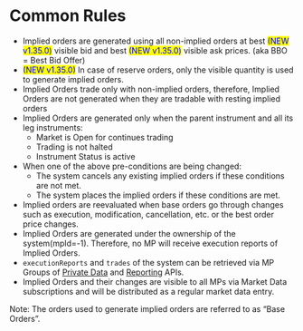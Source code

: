# Common Rules

* Implied orders are generated using all non-implied orders at best <mark style="color:blue;">(NEW v1.35.0)</mark> visible bid and best <mark style="color:blue;">(NEW v1.35.0)</mark> visible ask prices. (aka BBO = Best Bid Offer)
* <mark style="color:blue;">(NEW v1.35.0)</mark> In case of reserve orders, only the visible quantity is used to generate implied orders.
* Implied Orders trade only with non-implied orders, therefore, Implied Orders are not generated when they are tradable with resting implied orders
* Implied Orders are generated only when the parent instrument and all its leg instruments:
  * Market is Open for continues trading&#x20;
  * Trading is not halted&#x20;
  * Instrument Status is active
* When one of the above pre-conditions are being changed:
  * The system cancels any existing implied orders if these conditions are not met.
  * The system places the implied orders if these conditions are met.
* Implied orders are reevaluated when base orders go through changes such as execution, modification, cancellation, etc. or the best order price changes.
* Implied Orders are generated under the ownership of the system(mpId=-1). Therefore, no MP will receive execution reports of Implied Orders.
* `executionReports` and `trades` of the system can be retrieved via MP Groups of [Private Data](../../../ws/private-data-api.md) and [Reporting](../../../ws/reporting-api.md) APIs.
* Implied Orders and their changes are visible to all MPs via Market Data subscriptions and will be distributed as a regular market data entry.

Note: The orders used to generate implied orders are referred to as “Base Orders”.
